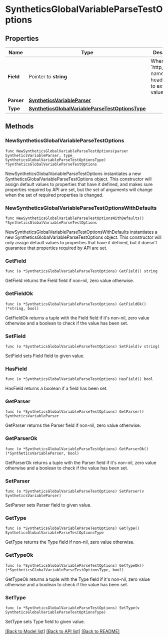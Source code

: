# SyntheticsGlobalVariableParseTestOptions

## Properties

Name | Type | Description | Notes
---- | ---- | ----------- | ------
**Field** | Pointer to **string** | When type is &#x60;http_header&#x60;, name of the header to use to extract the value. | [optional] 
**Parser** | [**SyntheticsVariableParser**](SyntheticsVariableParser.md) |  | 
**Type** | [**SyntheticsGlobalVariableParseTestOptionsType**](SyntheticsGlobalVariableParseTestOptionsType.md) |  | 

## Methods

### NewSyntheticsGlobalVariableParseTestOptions

`func NewSyntheticsGlobalVariableParseTestOptions(parser SyntheticsVariableParser, type_ SyntheticsGlobalVariableParseTestOptionsType) *SyntheticsGlobalVariableParseTestOptions`

NewSyntheticsGlobalVariableParseTestOptions instantiates a new SyntheticsGlobalVariableParseTestOptions object.
This constructor will assign default values to properties that have it defined,
and makes sure properties required by API are set, but the set of arguments
will change when the set of required properties is changed.

### NewSyntheticsGlobalVariableParseTestOptionsWithDefaults

`func NewSyntheticsGlobalVariableParseTestOptionsWithDefaults() *SyntheticsGlobalVariableParseTestOptions`

NewSyntheticsGlobalVariableParseTestOptionsWithDefaults instantiates a new SyntheticsGlobalVariableParseTestOptions object.
This constructor will only assign default values to properties that have it defined,
but it doesn't guarantee that properties required by API are set.

### GetField

`func (o *SyntheticsGlobalVariableParseTestOptions) GetField() string`

GetField returns the Field field if non-nil, zero value otherwise.

### GetFieldOk

`func (o *SyntheticsGlobalVariableParseTestOptions) GetFieldOk() (*string, bool)`

GetFieldOk returns a tuple with the Field field if it's non-nil, zero value otherwise
and a boolean to check if the value has been set.

### SetField

`func (o *SyntheticsGlobalVariableParseTestOptions) SetField(v string)`

SetField sets Field field to given value.

### HasField

`func (o *SyntheticsGlobalVariableParseTestOptions) HasField() bool`

HasField returns a boolean if a field has been set.

### GetParser

`func (o *SyntheticsGlobalVariableParseTestOptions) GetParser() SyntheticsVariableParser`

GetParser returns the Parser field if non-nil, zero value otherwise.

### GetParserOk

`func (o *SyntheticsGlobalVariableParseTestOptions) GetParserOk() (*SyntheticsVariableParser, bool)`

GetParserOk returns a tuple with the Parser field if it's non-nil, zero value otherwise
and a boolean to check if the value has been set.

### SetParser

`func (o *SyntheticsGlobalVariableParseTestOptions) SetParser(v SyntheticsVariableParser)`

SetParser sets Parser field to given value.


### GetType

`func (o *SyntheticsGlobalVariableParseTestOptions) GetType() SyntheticsGlobalVariableParseTestOptionsType`

GetType returns the Type field if non-nil, zero value otherwise.

### GetTypeOk

`func (o *SyntheticsGlobalVariableParseTestOptions) GetTypeOk() (*SyntheticsGlobalVariableParseTestOptionsType, bool)`

GetTypeOk returns a tuple with the Type field if it's non-nil, zero value otherwise
and a boolean to check if the value has been set.

### SetType

`func (o *SyntheticsGlobalVariableParseTestOptions) SetType(v SyntheticsGlobalVariableParseTestOptionsType)`

SetType sets Type field to given value.



[[Back to Model list]](../README.md#documentation-for-models) [[Back to API list]](../README.md#documentation-for-api-endpoints) [[Back to README]](../README.md)


